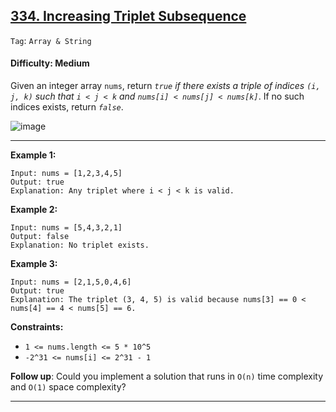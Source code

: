 ## [334. Increasing Triplet Subsequence](https://leetcode.com/problems/increasing-triplet-subsequence)

```Tag```: ```Array & String```

#### Difficulty: Medium

Given an integer array ```nums```, return _```true``` if there exists a triple of indices ```(i, j, k)``` such that ```i < j < k``` and ```nums[i] < nums[j] < nums[k]```_. If no such indices exists, return _```false```_.

![image](https://github.com/quananhle/Python/assets/35042430/4aea916e-fc7b-41a0-9c53-39c6836f0f58)

---
 
__Example 1:__
```
Input: nums = [1,2,3,4,5]
Output: true
Explanation: Any triplet where i < j < k is valid.
```

__Example 2:__
```
Input: nums = [5,4,3,2,1]
Output: false
Explanation: No triplet exists.
```

__Example 3:__
```
Input: nums = [2,1,5,0,4,6]
Output: true
Explanation: The triplet (3, 4, 5) is valid because nums[3] == 0 < nums[4] == 4 < nums[5] == 6.
```

__Constraints:__

- ```1 <= nums.length <= 5 * 10^5```
- ```-2^31 <= nums[i] <= 2^31 - 1```

__Follow up__: Could you implement a solution that runs in ```O(n)``` time complexity and ```O(1)``` space complexity?

---




 
